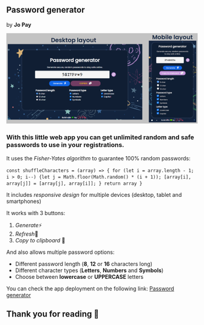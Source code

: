 ## Password generator
by **Jo Pay**

![password-generator](/assets/images/pass-gen-1.png)

### With this little web app you can get unlimited random and safe passwords to use in your registrations.

It uses the *Fisher-Yates algorithm* to guarantee 100% random passwords:

`const shuffleCharacters = (array) => { for (let i = array.length - 1; i > 0; i--) {let j = Math.floor(Math.random() * (i + 1)); [array[i], array[j]] = [array[j], array[i]]; } return array }`

It includes *responsive design* for multiple devices (desktop, tablet and smartphones)

It works with 3 buttons:
1. *Generate*⚡ 
2. *Refresh*🔄 
3. *Copy to clipboard* 📑 

And also allows multiple password options:
- Different password length (**8**, **12** or **16** characters long)
- Different character types (**Letters**, **Numbers** and **Symbols**)
- Choose between **lowercase** or **UPPERCASE** letters


You can check the app deployment on the following link: [Password generator](https://jopaywie.github.io/password-generator/)   

## Thank you for reading &#128156;